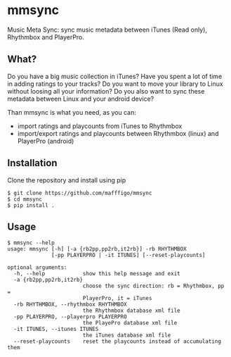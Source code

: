 # mmsync
Music Meta Sync: sync music metadata between iTunes (Read only), Rhythmbox and PlayerPro.

## What?

Do you have a big music collection in iTunes?
Have you spent a lot of time in adding ratings to your tracks?
Do you want to move your library to Linux without loosing all your information?
Do you also want to sync these metadata between Linux and your android device?

Than mmsync is what you need, as you can:
- import ratings and playcounts from iTunes to Rhythmbox
- import/export ratings and playcounts between Rhythmbox (linux) and PlayerPro (android)

## Installation

Clone the repository and install using pip
```
$ git clone https://github.com/mafffigo/mmsync
$ cd mmsync
$ pip install .
```

## Usage

```
$ mmsync --help
usage: mmsync [-h] [-a {rb2pp,pp2rb,it2rb}] -rb RHYTHMBOX
              [-pp PLAYERPRO | -it ITUNES] [--reset-playcounts]

optional arguments:
  -h, --help            show this help message and exit
  -a {rb2pp,pp2rb,it2rb}
                        choose the sync direction: rb = Rhythmbox, pp =
                        PlayerPro, it = iTunes
  -rb RHYTHMBOX, --rhythmbox RHYTHMBOX
                        the Rhythmbox database xml file
  -pp PLAYERPRO, --playerpro PLAYERPRO
                        the PlayePro database xml file
  -it ITUNES, --itunes ITUNES
                        the iTunes database xml file
  --reset-playcounts    reset the playcounts instead of accumulating them
```
